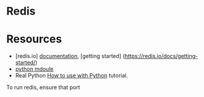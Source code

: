 # Redis

# Resources

 * [redis.io] [documentation](https://redis.io/docs/), [getting started] (https://redis.io/docs/getting-started/)
 * [python mdoule](https://redis.readthedocs.io/en/stable/)
 * Real Python [How to use with Python](https://realpython.com/python-redis/#first-steps) tutorial.

To run redis, ensure that port